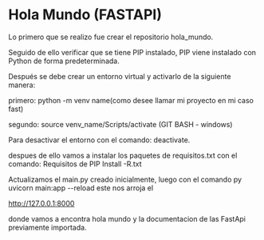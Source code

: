 # Hola Mundo (FASTAPI)

Lo primero que se realizo fue crear el repositorio hola_mundo. 

Seguido de ello verificar que se tiene PIP instalado, PIP viene instalado con Python de forma predeterminada. 

Después se debe crear un entorno virtual y activarlo de la siguiente manera:

primero: python -m venv name(como desee llamar mi proyecto en mi caso fast)

segundo: source venv_name/Scripts/activate (GIT BASH - windows)

Para desactivar el entorno con el comando: deactivate.

despues de ello vamos  a instalar los paquetes de requisitos.txt con el comando: Requisitos de PIP Install -R.txt

Actualizamos el main.py creado inicialmente, luego con el comando py uvicorn main:app --reload este nos arroja el 
 
 http://127.0.0.1:8000

donde vamos a encontra hola mundo y la documentacion de las FastApi previamente importada.
